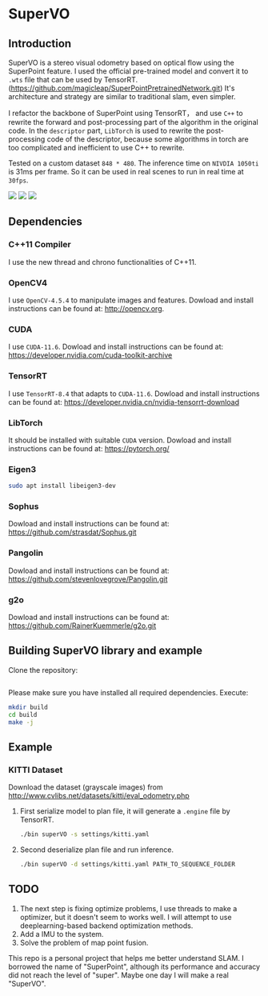 # SuperVO
## Introduction
SuperVO is a stereo visual odometry based on optical flow using the SuperPoint feature. I used the official pre-trained model and convert it to `.wts` file that can be used by TensorRT.(https://github.com/magicleap/SuperPointPretrainedNetwork.git) It's architecture and strategy are similar to traditional slam, even simpler.

I refactor the backbone of SuperPoint using TensorRT， and use `C++` to rewrite the forward and post-processing part of the algorithm in the original code. In the `descriptor` part, `LibTorch` is used to rewrite the post-processing code of the descriptor, because some algorithms in torch are too complicated and inefficient to use C++ to rewrite.

Tested on a custom dataset `848 * 480`. The inference time on `NIVDIA 1050ti` is 31ms per frame. So it can be used in real scenes to run in real time at `30fps`.

<image src="assets/hjl1.gif">
<image src="assets/hjl2.gif">
<image src="assets/hjl3.gif">

## Dependencies
### C++11 Compiler
I use the new thread and chrono functionalities of C++11.

### OpenCV4
I use `OpenCV-4.5.4` to manipulate images and features. Dowload and install instructions can be found at: http://opencv.org.
### CUDA
I use `CUDA-11.6`. Dowload and install instructions can be found at: https://developer.nvidia.com/cuda-toolkit-archive
### TensorRT
I use `TensorRT-8.4` that adapts to `CUDA-11.6`. Dowload and install instructions can be found at: https://developer.nvidia.cn/nvidia-tensorrt-download
### LibTorch
It should be installed with suitable `CUDA` version. Dowload and install instructions can be found at: https://pytorch.org/
### Eigen3
```sh
sudo apt install libeigen3-dev
```
### Sophus
Dowload and install instructions can be found at: 
https://github.com/strasdat/Sophus.git
### Pangolin
Dowload and install instructions can be found at: 
https://github.com/stevenlovegrove/Pangolin.git
### g2o
Dowload and install instructions can be found at: 
https://github.com/RainerKuemmerle/g2o.git

## Building SuperVO library and example
Clone the repository:
```sh

```
Please make sure you have installed all required dependencies. Execute:
```sh
mkdir build
cd build
make -j
```
## Example
### KITTI Dataset
Download the dataset (grayscale images) from http://www.cvlibs.net/datasets/kitti/eval_odometry.php
1. First serialize model to plan file, it will generate a `.engine` file by TensorRT.
    ```sh
    ./bin superVO -s settings/kitti.yaml
    ```
2. Second deserialize plan file and run inference.
    ```sh
    ./bin superVO -d settings/kitti.yaml PATH_TO_SEQUENCE_FOLDER
    ```

## 
## TODO
1. The next step is fixing optimize problems, I use threads to make a optimizer, but it doesn't seem to works well. I will attempt to use deeplearning-based backend optimization methods.
2. Add a IMU to the system.
3. Solve the problem of map point fusion.

This repo is a personal project that helps me better understand SLAM. I borrowed the name of "SuperPoint", although its performance and accuracy did not reach the level of "super". Maybe one day I will make a real "SuperVO". 